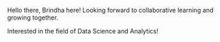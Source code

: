 Hello there, Brindha here! Looking forward to collaborative learning and growing together.

Interested in the field of Data Science and Analytics!

<!---
mondaypurples/mondaypurples is a ✨ special ✨ repository because its `README.md` (this file) appears on your GitHub profile.
You can click the Preview link to take a look at your changes.
--->
